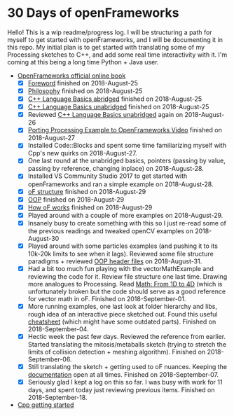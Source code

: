 # 30 Days of openFrameworks
Hello! This is a wip readme/progress log. I will be structuring a path for myself to get started with openFrameworks, and I will be documenting it in this repo. My initial plan is to get started with translating some of my Processing sketches to C++, and add some real time interactivity with it. I'm coming at this being a long time Python + Java user.


- [OpenFrameworks official online book](https://openframeworks.cc/ofBook/chapters/foreword.html)
  - [X] [Foreword](https://openframeworks.cc/ofBook/chapters/foreword.html) finished on 2018-August-25
  - [X] [Philosophy](https://openframeworks.cc/ofBook/chapters/of_philosophy.html) finished on 2018-August-25
  - [X] [C++ Language Basics abridged](https://openframeworks.cc/ofBook/chapters/cplusplus_basics.html) finished on 2018-August-25
  - [X] [C++ Language Basics unabridged](https://github.com/openframeworks/ofBook/blob/master/chapters/cplusplus_basics/unabridged.md) finished on 2018-August-25
  - [X] Reviewed [C++ Language Basics unabridged](https://github.com/openframeworks/ofBook/blob/master/chapters/cplusplus_basics/unabridged.md) again on 2018-August-26
  - [X] [Porting Processing Example to OpenFrameworks Video](https://vimeo.com/49204516) finished on 2018-August-27
  - [X] Installed Code::Blocks and spent some time familiarizing myself with Cpp's new quirks on 2018-August-27.
  - [X] One last round at the unabridged basics, pointers (passing by value, passing by reference, changing inplace) on 2018-August-28. 
  - [X] Installed VS Community Studio 2017 to get started with openFrameworks and ran a simple example on 2018-August-28. 
  - [X] [oF structure](https://openframeworks.cc/ofBook/chapters/setup_and_project_structure.html) finished on 2018-August-29
  - [X] [OOP](https://openframeworks.cc/ofBook/chapters/OOPs!.html) finished on 2018-August-29
  - [X] [How oF works](https://openframeworks.cc/ofBook/chapters/how_of_works.html) finished on 2018-August-29
  - [X] Played around with a couple of more examples on 2018-August-29.
  - [X] Insanely busy to create something with this so I just re-read some of the previous readings and tweaked openCV examples on 2018-August-30
  - [X] Played around with some particles examples (and pushing it to its 10k-20k limits to see when it lags). Reviewed some file structure paradigms + reviewed [OOP header files](https://openframeworks.cc/ofBook/chapters/OOPs!.html) on 2018-August-31.
  - [X] Had a bit too much fun playing with the vectorMathExample and reviewing the code for it. Review file structure one last time. Drawing more analogues to Processing. Read [Math: From 1D to 4D](https://openframeworks.cc/ofBook/chapters/math.html) (which is unfortunately broken but the code should serve as a good reference for vector math in oF. Finished on 2018-September-01. 
  - [X] More running examples, one last look at folder hierarchy and libs, rough idea of an interactive piece sketched out. Found this useful [cheatsheet](https://github.com/Kj1/OF_COURCE_ICON/blob/master/Openframeworks.cheat.sheet.pdf) (which might have some outdated parts). Finished on 2018-September-04. 
  - [X] Hectic week the past few days. Reviewed the reference from earlier. Started translating the mitosis/metaballs sketch (trying to stretch the limits of collision detection + meshing algorithm). Finished on 2018-September-06.
  - [X] Still translating the sketch + getting used to oF nuances. Keeping the [documentation](https://openframeworks.cc/documentation/) open at all times. Finished on 2018-September-07.
  - [X] Seriously glad I kept a log on this so far. I was busy with work for 11 days, and spent today just reviewing previous items. Finished on 2018-September-18.
- [Cpp getting started](http://www.cplusplus.com/doc/tutorial/)
